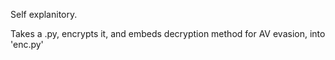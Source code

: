 Self explanitory. 

Takes a .py, encrypts it, and embeds decryption method for AV evasion, into 'enc.py'
